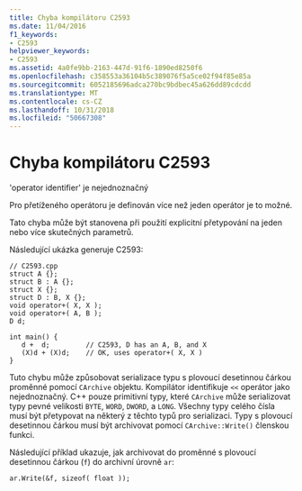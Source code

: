 ```yaml
---
title: Chyba kompilátoru C2593
ms.date: 11/04/2016
f1_keywords:
- C2593
helpviewer_keywords:
- C2593
ms.assetid: 4a0fe9bb-2163-447d-91f6-1890ed8250f6
ms.openlocfilehash: c358553a36104b5c389076f5a5ce02f94f85e85a
ms.sourcegitcommit: 6052185696adca270bc9bdbec45a626dd89cdcdd
ms.translationtype: MT
ms.contentlocale: cs-CZ
ms.lasthandoff: 10/31/2018
ms.locfileid: "50667308"
---
```

# <a name="compiler-error-c2593"></a>Chyba kompilátoru C2593

'operator identifier' je nejednoznačný

Pro přetíženého operátoru je definován více než jeden operátor je to možné.

Tato chyba může být stanovena při použití explicitní přetypování na jeden nebo více skutečných parametrů.

Následující ukázka generuje C2593:

```
// C2593.cpp
struct A {};
struct B : A {};
struct X {};
struct D : B, X {};
void operator+( X, X );
void operator+( A, B );
D d;

int main() {
   d +  d;         // C2593, D has an A, B, and X
   (X)d + (X)d;    // OK, uses operator+( X, X )
}
```

Tuto chybu může způsobovat serializace typu s plovoucí desetinnou čárkou proměnné pomocí `CArchive` objektu. Kompilátor identifikuje `<<` operátor jako nejednoznačný. C++ pouze primitivní typy, které `CArchive` může serializovat typy pevné velikosti `BYTE`, `WORD`, `DWORD`, a `LONG`. Všechny typy celého čísla musí být přetypovat na některý z těchto typů pro serializaci. Typy s plovoucí desetinnou čárkou musí být archivovat pomocí `CArchive::Write()` členskou funkci.

Následující příklad ukazuje, jak archivovat do proměnné s plovoucí desetinnou čárkou (`f`) do archivní úrovně `ar`:

```
ar.Write(&f, sizeof( float ));
```